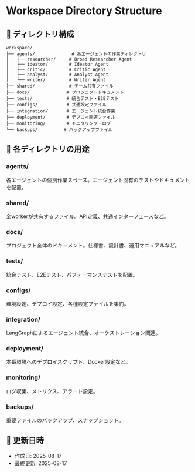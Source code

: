 # Workspace Directory Structure

## 📁 ディレクトリ構成

```
workspace/
├── agents/              # 各エージェントの作業ディレクトリ
│   ├── researcher/     # Broad Researcher Agent
│   ├── ideator/        # Ideator Agent
│   ├── critic/         # Critic Agent
│   ├── analyst/        # Analyst Agent
│   └── writer/         # Writer Agent
├── shared/             # チーム共有ファイル
├── docs/              # プロジェクトドキュメント
├── tests/             # 統合テスト・E2Eテスト
├── configs/           # 共通設定ファイル
├── integration/       # エージェント統合作業
├── deployment/        # デプロイ関連ファイル
├── monitoring/        # モニタリング・ログ
└── backups/          # バックアップファイル
```

## 📝 各ディレクトリの用途

### agents/
各エージェントの個別作業スペース。エージェント固有のテストやドキュメントを配置。

### shared/
全workerが共有するファイル。API定義、共通インターフェースなど。

### docs/
プロジェクト全体のドキュメント。仕様書、設計書、運用マニュアルなど。

### tests/
統合テスト、E2Eテスト、パフォーマンステストを配置。

### configs/
環境設定、デプロイ設定、各種設定ファイルを集約。

### integration/
LangGraphによるエージェント統合、オーケストレーション関連。

### deployment/
本番環境へのデプロイスクリプト、Docker設定など。

### monitoring/
ログ収集、メトリクス、アラート設定。

### backups/
重要ファイルのバックアップ、スナップショット。

## 🔄 更新日時
- 作成日: 2025-08-17
- 最終更新: 2025-08-17
